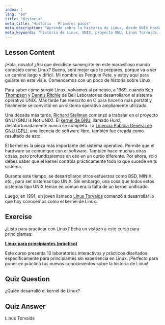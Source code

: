 ```yaml
---
index: 1
lang: "es"
title: "Historia"
meta_title: "Historia - Primeros pasos"
meta_description: "Aprende sobre la historia de Linux, desde UNIX hasta Linus Torvalds y el proyecto GNU. Comprende sus orígenes y evolución para principiantes."
meta_keywords: "historia de Linux, UNIX, proyecto GNU, Linus Torvalds, kernel de Linux, Linux para principiantes, tutorial de Linux, guía de Linux"
---
```


## Lesson Content

¡Hola, novato! ¿Así que decidiste sumergirte en este maravilloso mundo conocido como Linux? Bueno, será mejor que te prepares, porque va a ser un camino largo y difícil. Mi nombre es Penguin Pete, y estoy aquí para guiarte en este viaje. Comencemos con un poco de historia sobre Linux.

Para saber cómo surgió Linux, volvamos al principio, a 1969, cuando [Ken Thompson](https://en.wikipedia.org/wiki/Ken_Thompson) y [Dennis Ritchie](https://en.wikipedia.org/wiki/Dennis_Ritchie) de Bell Laboratories desarrollaron el sistema operativo UNIX. Más tarde fue reescrito en C para hacerlo más portátil y finalmente se convirtió en un sistema operativo ampliamente utilizado.

Una década más tarde, [Richard Stallman](https://stallman.org/) comenzó a trabajar en el proyecto GNU (GNU is Not UNIX). El [kernel de GNU](https://en.wikipedia.org/wiki/GNU_Hurd), llamado Hurd, desafortunadamente nunca se completó. La [Licencia Pública General de GNU (GPL)](https://en.wikipedia.org/wiki/GNU_General_Public_License), una licencia de software libre, también fue creada como resultado de esto.

El kernel es la pieza más importante del sistema operativo. Permite que el hardware se comunique con el software. También hace muchas otras cosas, pero profundizaremos en eso en un curso diferente. Por ahora, solo debes saber que el kernel controla prácticamente todo lo que sucede en tu sistema.

Durante este tiempo, se desarrollaron otros esfuerzos como BSD, MINIX, etc., para ser sistemas tipo UNIX. Sin embargo, una cosa que todos estos sistemas tipo UNIX tenían en común era la falta de un kernel unificado.

Luego, en 1991, un joven llamado [Linus Torvalds](https://en.wikipedia.org/wiki/Linus_Torvalds) comenzó a desarrollar lo que hoy conocemos como el kernel de Linux.

## Exercise

¿Listo para practicar con Linux? Echa un vistazo a este curso para principiantes:

**[Linux para principiantes (práctico)](https://labex.io/learn/linux)**

Este curso presenta 10 laboratorios interactivos y prácticos diseñados específicamente para principiantes sin experiencia en Linux. ¡Perfecto para poner en práctica tus nuevos conocimientos sobre la historia de Linux!

## Quiz Question

¿Quién desarrolló el kernel de Linux?

## Quiz Answer

Linus Torvalds
